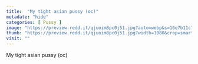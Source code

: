 ```yaml
---
title:  "My tight asian pussy (oc)"
metadate: "hide"
categories: [ Pussy ]
image: "https://preview.redd.it/qjuoim8pc0j51.jpg?auto=webp&s=16e7b11c729f5df0841f7678e3e68f1368c01d10"
thumb: "https://preview.redd.it/qjuoim8pc0j51.jpg?width=1080&crop=smart&auto=webp&s=e52dc75d04d8e5366543d006bbe83eea65ed6943"
visit: ""
---
```

My tight asian pussy (oc)

